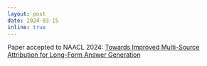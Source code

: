 ```yaml
---
layout: post
date: 2024-03-15
inline: true
---
```


Paper accepted to NAACL 2024: [Towards Improved Multi-Source Attribution for Long-Form Answer Generation](https://www.amazon.science/publications/towards-improved-multi-source-attribution-for-long-form-answer-generation)
